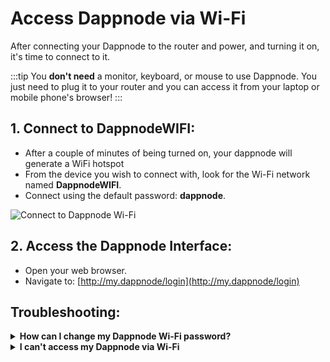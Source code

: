 # Access Dappnode via Wi-Fi

After connecting your Dappnode to the router and power, and turning it on, it's time to connect to it.

:::tip
You **don't need** a monitor, keyboard, or mouse to use Dappnode. You just need to plug it to your router and you can access it from your laptop or mobile phone's browser!
:::


## 1. **Connect to DappnodeWIFI**:
  - After a couple of minutes of being turned on, your dappnode will generate a WiFi hotspot
  - From the device you wish to connect with, look for the Wi-Fi network named **DappnodeWIFI**.
  - Connect using the default password: **dappnode**.
    
  ![Connect to Dappnode Wi-Fi](/img/dappnode-wifi.png)
    
## 2. **Access the Dappnode Interface**:
  - Open your web browser.
  - Navigate to: [http://my.dappnode/login](http://my.dappnode/login)

## Troubleshooting:

<details>
  <summary><b>How can I change my Dappnode Wi-Fi password?</b></summary>
  
  To change the Wi-Fi password:

  1. While connected to the Dappnode, go to <a href="http://my.dappnode/wireless-network/wifi">Wi-Fi Settings</a>

  2. Enter your new desired password in both the "New Password" and "Confirm New Password" fields.
  
  3. Click on "Change Credentials".

</details>

<details>
  <summary><b>I can't access my Dappnode via Wi-Fi</b></summary>

  You can explore other methods to access your Dappnode <a href="/docs/user/access-your-dappnode/overview">here</a>.
</details>

